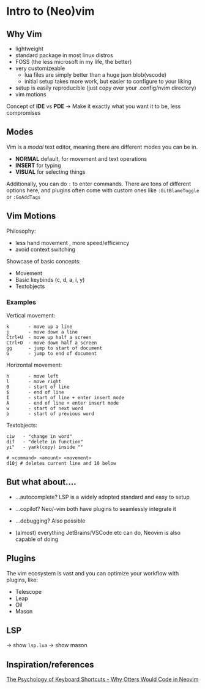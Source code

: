 # Intro to (Neo)vim

## Why Vim

- lightweight
- standard package in most linux distros
- FOSS (the less microsoft in my life, the better)
- very customizeable
  - lua files are simply better than a huge json blob(vscode)
  - initial setup takes more work, but easier to configure to your liking
- setup is easily reproducible (just copy over your .config/nvim directory)
- vim motions

Concept of **IDE** vs **PDE**
-> Make it exactly what you want it to be, less compromises

## Modes

Vim is a *modal* text editor, meaning there are different modes you can be in.

- **NORMAL** default, for movement and text operations
- **INSERT** for typing
- **VISUAL** for selecting things

Additionally, you can do `:` to enter commands.  There are tons of different options here, and plugins often come with custom ones like `:GitBlameToggle` or `:GoAddTags`

## Vim Motions

Philosophy:
- less hand movement , more speed/efficiency
- avoid context switching

Showcase of basic concepts:

- Movement
- Basic keybinds (c, d, a, i, y)
- Textobjects

### Examples

Vertical movement:
```
k       - move up a line
j       - move down a line
Ctrl+U  - move up half a screen
Ctrl+D  - move down half a screen
gg      - jump to start of document
G       - jump to end of document
```

Horizontal movement:
```
h       - move left
l       - move right
0       - start of line
$       - end of line
I       - start of line + enter insert mode
A       - end of line + enter insert mode
w       - start of next word
b       - start of previous word
```

Textobjects:
```
ciw   - "change in word"
dif   - "delete in function"
yi"   - yank(copy) inside ""
```

```
# <command> <amount> <movement>
d10j # deletes current line and 10 below

```

## But what about....

- ...autocomplete? LSP is a widely adopted standard and easy to setup

- ...copilot? Neo/-vim both have plugins to seamlessly integrate it

- ...debugging? Also possible

- (almost) everything JetBrains/VSCode etc can do, Neovim is also capable of doing

## Plugins

The vim ecosystem is vast and you can optimize your workflow with plugins, like:

- Telescope
- Leap
- Oil
- Mason

## LSP

-> show `lsp.lua`
-> show mason

## Inspiration/references

[The Psychology of Keyboard Shortcuts - Why Otters Would Code in Neovim](https://www.youtube.com/watch?v=fbg7lsZjxew)
